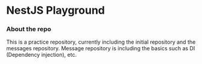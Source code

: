 # NestJS Playground

### About the repo
This is a practice repository, currently including the initial repository and the messages repository. Message repository is including the basics such as DI (Dependency injection), etc.
